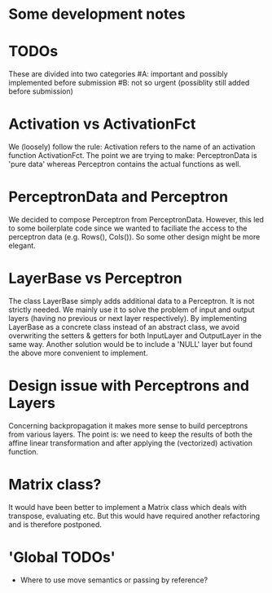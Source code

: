 # Some development notes

# TODOs 
  These are divided into two categories 
  #A: important and possibly implemented before submission
  #B: not so urgent (possiblity still added before submission)

# Activation vs ActivationFct
  We (loosely) follow the rule: Activation refers to the name of an 
  activation function ActivationFct. The point we are trying to make:
  PerceptronData is 'pure data' whereas Perceptron contains the actual
  functions as well.

# PerceptronData and Perceptron
  We decided to compose Perceptron from PerceptronData. However, this 
  led to some boilerplate code since we wanted to faciliate the access
  to the perceptron data (e.g. Rows(), Cols()). So some other design
  might be more elegant.

# LayerBase vs Perceptron
  The class LayerBase simply adds additional data to a Perceptron. 
  It is not strictly needed. We mainly use it to solve the problem 
  of input and output layers (having no previous or next layer respectively).
  By implementing LayerBase as a concrete class instead of an abstract class,
  we avoid overwriting the setters & getters for both InputLayer and OutputLayer  in the same way. 
  Another solution would be to include a 'NULL' layer but found the above more
  convenient to implement. 

# Design issue with Perceptrons and Layers
  Concerning backpropagation it makes more sense to build perceptrons from various layers. The point
  is: we need to keep the results of both the affine linear transformation and after applying the 
  (vectorized) activation function.

# Matrix class?
  It would have been better to implement a Matrix class which deals with transpose, evaluating etc.
  But this would have required another refactoring and is therefore postponed.

# 'Global TODOs'
  + Where to use move semantics or passing by reference? 
